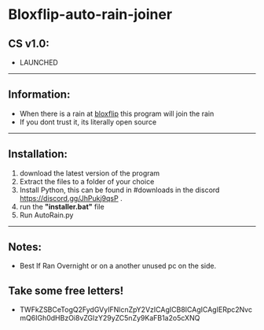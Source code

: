 # Bloxflip-auto-rain-joiner

## CS v1.0:
- LAUNCHED


-----------------------------------------------------------------------------------------------------------------------------------------------------------------------

## Information:
- When there is a rain at [bloxflip](https://bloxflip.com) this program will join the rain
- If you dont trust it, its literally open source

-----------------------------------------------------------------------------------------------------------------------------------------------------------------------

## Installation:
1) download the latest version of the program
2) Extract the files to a folder of your choice
3) Install Python, this can be found in #downloads in the discord  https://discord.gg/JhPukj9qsP .
4) run the **"installer.bat"** file
5) Run AutoRain.py


-----------------------------------------------------------------------------------------------------------------------------------------------------------------------

## Notes:
- Best If Ran Overnight or on a another unused pc on the side.

## Take some free letters!
- TWFkZSBCeTogQ2FydGVyIFNlcnZpY2VzICAgICB8ICAgICAgIERpc2NvcmQ6IGh0dHBzOi8vZGlzY29yZC5nZy9KaFB1a2o5cXNQ
